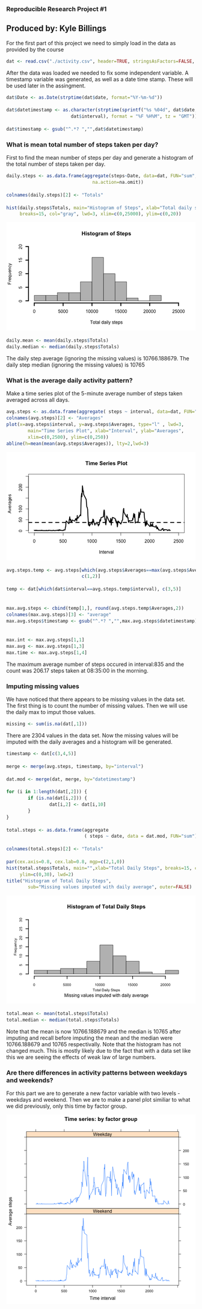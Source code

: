 


### Reproducible Research Project #1
## Produced by: Kyle Billings

For the first part of this project we need to simply load in the data as 
provided by the course


```r
dat <- read.csv("./activity.csv", header=TRUE, stringsAsFactors=FALSE, sep=",")
```


After the data was loaded we needed to fix some independent variable. 
A timestamp variable was generated, as well as a date time stamp. These will
be used later in the assingment.


```r
dat$Date <- as.Date(strptime(dat$date, format="%Y-%m-%d"))

dat$datetimestamp <- as.character(strptime(sprintf("%s %04d", dat$date, 
                        dat$interval), format = "%F %H%M", tz = "GMT"))

dat$timestamp <- gsub("^.*? ","",dat$datetimestamp)
```


### What is mean total number of steps taken per day?

First to find the mean number of steps per day and generate a histogram 
of the total number of steps taken per day.


```r
daily.steps <- as.data.frame(aggregate(steps~Date, data=dat, FUN="sum",
                                na.action=na.omit))

colnames(daily.steps)[2] <- "Totals"

hist(daily.steps$Totals, main="Histogram of Steps", xlab="Total daily steps",
     breaks=15, col="gray", lwd=3, xlim=c(0,25000), ylim=c(0,20))
```

![plot of chunk part1](figure/part1-1.png) 

```r
daily.mean <- mean(daily.steps$Totals)
daily.median <- median(daily.steps$Totals)
```

The daily step average (ignoring the missing values) is  10766.188679. 
The daily step median (ignoring the missing values) is  10765

### What is the average daily activity pattern?

Make a time series plot of the 5-minute average number of steps taken averaged
across all days.


```r
avg.steps <- as.data.frame(aggregate( steps ~ interval, data=dat, FUN="mean"))
colnames(avg.steps)[2] <- "Averages"
plot(x=avg.steps$interval, y=avg.steps$Averages, type="l" , lwd=3, 
        main="Time Series Plot", xlab="Interval", ylab="Averages", 
        xlim=c(0,2500), ylim=c(0,250))
abline(h=mean(mean(avg.steps$Averages)), lty=2,lwd=3)
```

![plot of chunk part2](figure/part2-1.png) 

```r
avg.steps.temp <- avg.steps[which(avg.steps$Averages==max(avg.steps$Averages)), 
                            c(1,2)]

temp <- dat[which(dat$interval==avg.steps.temp$interval), c(3,5)]


max.avg.steps <- cbind(temp[1,], round(avg.steps.temp$Averages,2))
colnames(max.avg.steps)[3] <- "average"
max.avg.steps$timestamp <- gsub("^.*? ","",max.avg.steps$datetimestamp)


max.int <- max.avg.steps[1,1]
max.avg <- max.avg.steps[1,3]
max.time <- max.avg.steps[1,4]
```
The maximum average number of steps occured in interval:835 and 
the count was 206.17 steps taken at 08:35:00 in the morning.

### Imputing missing values

We have noticed that there appears to be missing values in the data set. The 
first thing is to count the number of missing values. Then we will use the 
daily max to imput those values.


```r
missing <- sum(is.na(dat[,1]))
```

There are 2304 values in the data set. Now the missing values will 
be imputed with the daily averages and a histogram will be generated.


```r
timestamp <- dat[c(3,4,5)]

merge <- merge(avg.steps, timestamp, by="interval")

dat.mod <- merge(dat, merge, by="datetimestamp")

for (i in 1:length(dat[,2])) {
        if (is.na(dat[i,2])) {
                dat[i,2] <- dat[i,10]
        }
}

total.steps <- as.data.frame(aggregate
                             ( steps ~ date, data = dat.mod, FUN="sum"))

colnames(total.steps)[2] <- "Totals" 

par(cex.axis=0.8, cex.lab=0.8, mgp=c(2,1,0))
hist(total.steps$Totals, main="",xlab="Total Daily Steps", breaks=15, col="gray",
     ylim=c(0,30), lwd=2)
title("Histogram of Total Daily Steps", 
        sub="Missing values imputed with daily average", outer=FALSE)
```

![plot of chunk imput](figure/imput-1.png) 

```r
total.mean <- mean(total.steps$Totals)
total.median <- median(total.steps$Totals)
```
Note that the mean is now 10766.188679 and the median is 10765 
after imputing and recall before imputing the mean and the median were 
10766.188679 and 10765 respectivally. Note that the histogram 
has not changed much. This is mostly likely due to the fact that with a data
set like this we are seeing the effects of weak law of large numbers.

### Are there differences in activity patterns between weekdays and weekends?

For this part we are to generate a new factor variable with two levels -
weekdays and weekend. Then we are to make a panel plot similiar to what we
did previously, only this time by factor group.

![plot of chunk part3](figure/part3-1.png) 










